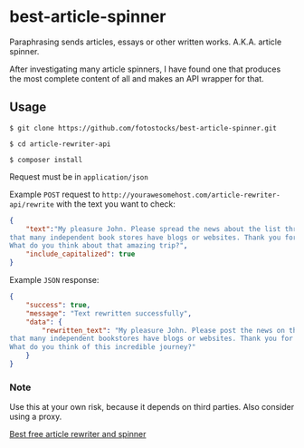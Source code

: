 # best-article-spinner
Paraphrasing sends articles, essays or other written works. A.K.A. article spinner.

After investigating many article spinners, I have found one that produces the most complete content of all and makes an API wrapper for that.

## Usage
`$ git clone https://github.com/fotostocks/best-article-spinner.git`

`$ cd article-rewriter-api`

`$ composer install`

Request must be in `application/json`

Example `POST` request to `http://yourawesomehost.com/article-rewriter-api/rewrite` with the text you want to check:
```json
{
    "text":"My pleasure John. Please spread the news about the list through an independent bookstore. I know
that many independent book stores have blogs or websites. Thank you for your review of Indie books.
What do you think about that amazing trip?",
    "include_capitalized": true
}
```

Example `JSON` response:
```json
{
    "success": true,
    "message": "Text rewritten successfully",
    "data": {
        "rewritten_text": "My pleasure John. Please post the news on the list through an independent bookstore. I know
that many independent bookstores have blogs or websites. Thank you for your review of independent books.
What do you think of this incredible journey?"
    }
}
```

### Note
Use this at your own risk, because it depends on third parties. Also consider using a proxy.


[Best free article rewriter and spinner](https://best-spinner.com)

